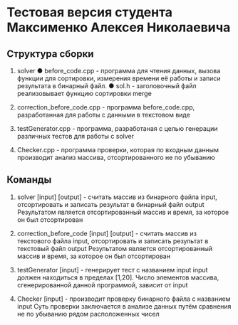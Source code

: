 # Тестовая версия студента Максименко Алексея Николаевича

## Структура сборки

1) solver
● before_code.cpp - программа для чтения данных, вызова функции для сортировки, измерения времени её работы и записи результата в бинарный файл.
● sol.h - заголовочный файл реализовывает функцию сортировки merge

2) correction_before_code.cpp - программа before_code.cpp, разработанная для работы с данными в текстовом виде

3) testGenerator.cpp - программа, разработаная с целью генерации различных тестов для работы с solver

4) Checker.cpp - программа проверки, которая по входным данным производит анализ массива, отсортированного не по убыванию

## Команды

1) solver [input] [output] - считать массив из бинарного файла input, отсортировать и записать результат в бинарный файл output
Результатом является отсортированный массив и время, за которое он был отсортирован

2) correction_before_code [input] [output] - считать массив из текстового файла input, отсортировать и записать результат в текстовый файл output
Результатом является отсортированный массив и время, за которое он был отсортирован

3) testGenerator [input] - генерирует тест с названием input
input должен находиться в пределах [1,20]. Число элементов массива, сгенерированной данной программой, зависит от input

4) Checker [input] - производит проверку бинарного файла с названием input
Суть проверки заключается в анализе данных путём сравнения не по убыванию рядом расположенных чисел
